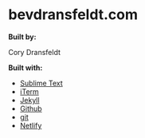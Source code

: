 # bevdransfeldt.com

**Built by:**

Cory Dransfeldt

**Built with:**

- [Sublime Text](https://sublimetext.com)
- [iTerm](http://iterm2.com)
- [Jekyll](http://jekyllrb.com)
- [Github](https://github.com)
- [git](http://git-scm.com)
- [Netlify](https://netlify.com)